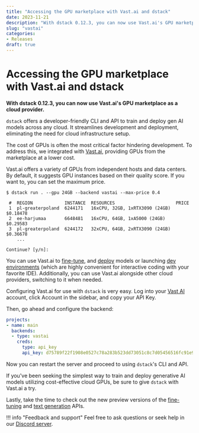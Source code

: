 ```yaml
---
title: "Accessing the GPU marketplace with Vast.ai and dstack"
date: 2023-11-21
description: "With dstack 0.12.3, you can now use Vast.ai's GPU marketplace to train and deploy gen AI models."
slug: "vastai"
categories:
- Releases
draft: true
---
```


# Accessing the GPU marketplace with Vast.ai and dstack

__With dstack 0.12.3, you can now use Vast.ai's GPU marketplace as a cloud provider.__

`dstack` offers a developer-friendly CLI and API to train and deploy gen AI models across any
cloud. It streamlines development and deployment, eliminating the need for cloud infrastructure setup.

The cost of GPUs is often the most critical factor hindering development. To address this, we 
integrated with [Vast.ai](https://vast.ai/), providing GPUs from the marketplace at a lower cost.

<!-- more -->

Vast.ai offers a variety of GPUs from independent hosts and data centers.
By default, it suggests GPU instances based on their quality score. If you want to, you can set the maximum price.

<div class="termy">

```shell
$ dstack run . --gpu 24GB --backend vastai --max-price 0.4

 #  REGION            INSTANCE  RESOURCES                       PRICE
 1  pl-greaterpoland  6244171   16xCPU, 32GB, 1xRTX3090 (24GB)  $0.18478
 2  ee-harjumaa       6648481   16xCPU, 64GB, 1xA5000 (24GB)    $0.29583
 3  pl-greaterpoland  6244172   32xCPU, 64GB, 2xRTX3090 (24GB)  $0.36678
    ...

Continue? [y/n]:
```

</div>

You can use Vast.ai to [fine-tune](../../docs/guides/fine-tuning.md), and 
[deploy](../../docs/guides/text-generation.md) models or
launching [dev environments](../../docs/guides/dev-environments.md) (which are highly convenient for interactive coding with your favorite IDE).
Additionally, you can use Vast.ai alongside other cloud providers, switching to it when needed.

Configuring Vast.ai for use with `dstack` is very easy. Log into your [Vast AI](https://cloud.vast.ai/) account, click Account in the sidebar,
and copy your API Key.

Then, go ahead and configure the backend:

<div editor-title="~/.dstack/server/config.yml">

```yaml
projects:
- name: main
  backends:
  - type: vastai
    creds:
      type: api_key
      api_key: d75789f22f1908e0527c78a283b523dd73051c8c7d05456516fc91e9d4efd8c5
```

</div>

Now you can restart the server and proceed to using `dstack`'s CLI and API.

If you've been seeking the simplest way to train and deploy generative AI models utilizing cost-effective cloud GPUs, be
sure to give `dstack` with Vast.ai a try. 

Lastly, take the time to check out the new preview versions of the [fine-tuning](../../docs/guides/fine-tuning.md) and 
[text generation](../../docs/guides/text-generation.md) APIs.

!!! info "Feedback and support"
    Feel free to ask questions or seek help in our 
    [Discord server](https://discord.gg/u8SmfwPpMd).